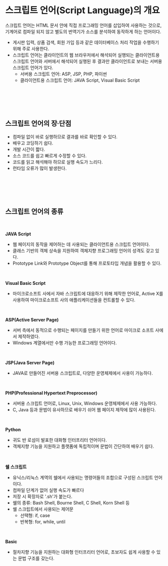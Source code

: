 # 스크립트 언어(Script Language)의 개요
스크립트 언어는  HTML 문서 안에 직접 프로그래밍 언어를 삽입하여 사용하는 것으로, 기계어로 컴파일 되지 않고 별도의 번역기가 소스를 분석하여 동작하게 하는 언어이다.
- 게시판 입력, 상품 검색, 회원 가입 등과 같은 데이터베이스 처리 작업을 수행하기 위해 주로 사용한다.
- 스크립트 언어는 클라이언트의 웹 브라우저에서 해석되어 실행되는 클라이언트용 스크립트 언어와 서버에서 해석되어 실행된 후 결과만 클라이언트로 보내는 서버용 스크립트 언어가 있다.
    * 서버용 스크립트 언어: ASP, JSP, PHP, 파이썬
    * 클라이언트용 스크립트 언어: JAVA Script, Visual Basic Script

<br>    
<br>    
<br>    
<br>

## 스크립트 언어의 장∙단점
- 컴파일 없이 바로 실행하므로 결과를 바로 확인할 수 있다.
- 배우고 코딩하기 쉽다.
- 개발 시간이 짧다.
- 소스 코드를 쉽고 빠르게 수정할 수 있다.
- 코드를 읽고 해석해야 하므로 실행 속도가 느리다.
- 런타임 오류가 많이 발생한다.

<br>
<br>
<br>
<br>

## 스크립트 언어의 종류
<br>

**JAVA Script**
- 웹 페이지의 동작을 제어하는 데 사용되는 클라이언트용 스크립트 언어이다.
- 클래스 기반의 객체 상속을 지원하여 객체지향 프로그래밍 언어의 성격도 갖고 있다.
- Prototype Link와 Prototype Object를 통해 프로토타입 개념을 활용할 수 있다.

<br>

**Visual Basic Script**
- 마이크로소프트 사에서 자바 스크립트에 대응하기 위해 제작한 언어로, Active X를 사용하여 마이크로소프트 사의 애플리케이션들을 컨트롤할 수 있다.

<br>

**ASP(Active Server Page)**
- 서버 측에서 동적으로 수행되는 페이지를 만들기 위한 언어로 마이크로 소프트 사에서 제작하였다.
- Windows 계열에서만 수행 가능한 프로그래밍 언어이다.

<br>

**JSP(Java Server Page)**
- JAVA로 만들어진 서버용 스크립트로, 다양한 운영체제에서 사용이 가능하다.

<br>

**PHP(Professional Hypertext Preprocessor)**
- 서버용 스크립트 언어로, Linux, Unix, Windows 운영체제에서 사용 가능하다.
- C, Java 등과 문법이 유사하므로 배우기 쉬어 웹 페이지 제작에 많이 사용된다.

<br>

**Python**
- 귀도 반 로섬이 발표한 대화형 인터프리터 언어이다.
- 객체지향 기능을 지원하고 플랫폼에 독립적이며 문법이 간단하여 배우기 쉽다.

<br>

**쉘 스크립트**
- 유닉스/리눅스 계역의 쉘에서 사용되는 명령어들의 조합으로 구성된 스크립트 언어이다.
- 컴파일 단계가 없어 실행 속도가 빠르다
- 저장 시 확장자로 '.sh'가 붙는다.
- 쉘의 종류: Bash Shell, Bourne Shell, C Shell, Korn Shell 등
- 쉘 스크립트에서 사용되는 제어문
    * 선택형: if, case
    * 반복형: for, while, until

<br>

**Basic**
- 절차지향 기능을 지원하는 대화형 인터프리터 언어로, 초보자도 쉽게 사용할 수 있는 문법 구조를 갖는다.

